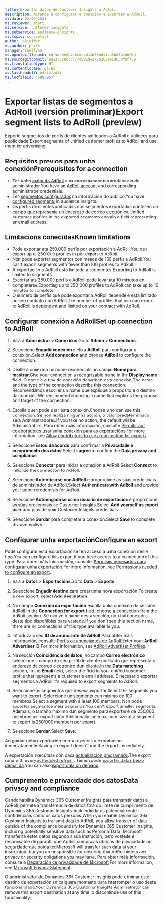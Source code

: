 ```yaml
---
title: Exportar datos de Customer Insights a AdRoll
description: Aprenda a configurar a conexión e exportar a AdRoll.
ms.date: 03/03/2021
ms.reviewer: mhart
ms.service: customer-insights
ms.subservice: audience-insights
ms.topic: conceptual
author: pkieffer
ms.author: philk
manager: shellyha
ms.openlocfilehash: e8f4d4ee6b2c6cdec513b700641db568fa16076d
ms.sourcegitcommit: aaa275c60c0c77c88196277b266a91d653f8f759
ms.translationtype: HT
ms.contentlocale: gl-ES
ms.lasthandoff: 04/14/2021
ms.locfileid: "5895957"
---
```

# <a name="export-segment-lists-to-adroll-preview"></a><span data-ttu-id="898d0-103">Exportar listas de segmentos a AdRoll (versión preliminar)</span><span class="sxs-lookup"><span data-stu-id="898d0-103">Export segment lists to AdRoll (preview)</span></span>

<span data-ttu-id="898d0-104">Exporte segmentos de perfís de clientes unificados a AdRoll e utilíceos para publicidade.</span><span class="sxs-lookup"><span data-stu-id="898d0-104">Export segments of unified customer profiles to AdRoll and use them for advertising.</span></span> 

## <a name="prerequisites-for-a-connection"></a><span data-ttu-id="898d0-105">Requisitos previos para unha conexión</span><span class="sxs-lookup"><span data-stu-id="898d0-105">Prerequisites for a connection</span></span>

-   <span data-ttu-id="898d0-106">Ten unha [conta de AdRoll](https://www.adroll.com/) e as correspondentes credenciais de administrador.</span><span class="sxs-lookup"><span data-stu-id="898d0-106">You have an [AdRoll account](https://www.adroll.com/) and corresponding administrator credentials.</span></span>
-   <span data-ttu-id="898d0-107">Ten [segmentos configurados](segments.md) na información do público.</span><span class="sxs-lookup"><span data-stu-id="898d0-107">You have [configured segments](segments.md) in audience insights.</span></span>
-   <span data-ttu-id="898d0-108">Os perfís de clientes unificados nos segmentos exportados conteñen un campo que representa un enderezo de correo electrónico.</span><span class="sxs-lookup"><span data-stu-id="898d0-108">Unified customer profiles in the exported segments contain a field representing an email address.</span></span>

## <a name="known-limitations"></a><span data-ttu-id="898d0-109">Limitacións coñecidas</span><span class="sxs-lookup"><span data-stu-id="898d0-109">Known limitations</span></span>

- <span data-ttu-id="898d0-110">Pode exportar ata 250.000 perfís por exportación a AdRoll.</span><span class="sxs-lookup"><span data-stu-id="898d0-110">You can export up to 250'000 profiles in per export to AdRoll.</span></span>
- <span data-ttu-id="898d0-111">Non pode exportar segmentos con menos de 100 perfís a AdRoll.</span><span class="sxs-lookup"><span data-stu-id="898d0-111">You can't export segments with fewer than 100 profiles to AdRoll.</span></span> 
- <span data-ttu-id="898d0-112">A exportación a AdRoll está limitada a segmentos.</span><span class="sxs-lookup"><span data-stu-id="898d0-112">Exporting to AdRoll is limited to segments.</span></span>
- <span data-ttu-id="898d0-113">Exportar ata 250.000 perfís a AdRoll pode levar ata 10 minutos en completarse.</span><span class="sxs-lookup"><span data-stu-id="898d0-113">Exporting up to 250'000 profiles to AdRoll can take up to 10 minutes to complete.</span></span> 
- <span data-ttu-id="898d0-114">O número de perfís que pode exportar a AdRoll depende e está limitado no seu contrato con AdRoll.</span><span class="sxs-lookup"><span data-stu-id="898d0-114">The number of profiles that you can export to AdRoll is dependent and limited on your contract with AdRoll.</span></span>

## <a name="set-up-connection-to-adroll"></a><span data-ttu-id="898d0-115">Configurar conexión a AdRoll</span><span class="sxs-lookup"><span data-stu-id="898d0-115">Set up connection to AdRoll</span></span>

1. <span data-ttu-id="898d0-116">Vaia a **Administrar** > **Conexións**.</span><span class="sxs-lookup"><span data-stu-id="898d0-116">Go to **Admin** > **Connections**.</span></span>

1. <span data-ttu-id="898d0-117">Seleccione **Engadir conexión** e elixa **AdRoll** para configurar a conexión.</span><span class="sxs-lookup"><span data-stu-id="898d0-117">Select **Add connection** and choose **AdRoll** to configure the connection.</span></span>

1. <span data-ttu-id="898d0-118">Déalle á conexión un nome recoñecible no campo **Nome para mostrar**.</span><span class="sxs-lookup"><span data-stu-id="898d0-118">Give your connection a recognizable name in the **Display name** field.</span></span> <span data-ttu-id="898d0-119">O nome e o tipo de conexión describen esta conexión.</span><span class="sxs-lookup"><span data-stu-id="898d0-119">The name and the type of the connection describe this connection.</span></span> <span data-ttu-id="898d0-120">Recomendamos escoller un nome que explique o propósito e o destino da conexión.</span><span class="sxs-lookup"><span data-stu-id="898d0-120">We recommend choosing a name that explains the purpose and target of the connection.</span></span>

1. <span data-ttu-id="898d0-121">Escolla quen pode usar esta conexión.</span><span class="sxs-lookup"><span data-stu-id="898d0-121">Choose who can use this connection.</span></span> <span data-ttu-id="898d0-122">Se non realiza ningunha acción, o valor predeterminado será Administradores.</span><span class="sxs-lookup"><span data-stu-id="898d0-122">If you take no action, the default will be Administrators.</span></span> <span data-ttu-id="898d0-123">Para obter máis información, consulte [Permitir aos colaboradores usar unha conexión para as exportacións](connections.md#allow-contributors-to-use-a-connection-for-exports).</span><span class="sxs-lookup"><span data-stu-id="898d0-123">For more information, see [Allow contributors to use a connection for exports](connections.md#allow-contributors-to-use-a-connection-for-exports).</span></span>

1. <span data-ttu-id="898d0-124">Seleccione **Estou de acordo** para confirmar a **Privacidade e cumprimento dos datos**.</span><span class="sxs-lookup"><span data-stu-id="898d0-124">Select **I agree** to confirm the **Data privacy and compliance**.</span></span>

1. <span data-ttu-id="898d0-125">Seleccione **Conectar** para iniciar a conexión a AdRoll.</span><span class="sxs-lookup"><span data-stu-id="898d0-125">Select **Connect** to initialize the connection to AdRoll.</span></span>

1. <span data-ttu-id="898d0-126">Seleccione **Autenticarse con AdRoll** e proporcione as súas credenciais de administrador de AdRoll.</span><span class="sxs-lookup"><span data-stu-id="898d0-126">Select **Authenticate with AdRoll** and provide your admin credentials for AdRoll.</span></span> 

1. <span data-ttu-id="898d0-127">Seleccione **Autoengadirse como usuario de exportación** e proporcione as súas credenciais de Customer Insights.</span><span class="sxs-lookup"><span data-stu-id="898d0-127">Select **Add yourself as export user** and provide your Customer Insights credentials.</span></span>

1. <span data-ttu-id="898d0-128">Seleccione **Gardar** para completar a conexión.</span><span class="sxs-lookup"><span data-stu-id="898d0-128">Select **Save** to complete the connection.</span></span>

## <a name="configure-an-export"></a><span data-ttu-id="898d0-129">Configurar unha exportación</span><span class="sxs-lookup"><span data-stu-id="898d0-129">Configure an export</span></span>

<span data-ttu-id="898d0-130">Pode configurar esta exportación se ten acceso a unha conexión deste tipo.</span><span class="sxs-lookup"><span data-stu-id="898d0-130">You can configure this export if you have access to a connection of this type.</span></span> <span data-ttu-id="898d0-131">Para obter máis información, consulte [Permisos necesarios para configurar unha exportación](export-destinations.md#set-up-a-new-export).</span><span class="sxs-lookup"><span data-stu-id="898d0-131">For more information, see [Permissions needed to configure an export](export-destinations.md#set-up-a-new-export).</span></span>

1. <span data-ttu-id="898d0-132">Vaia a **Datos** > **Exportacións**.</span><span class="sxs-lookup"><span data-stu-id="898d0-132">Go to **Data** > **Exports**.</span></span>

1. <span data-ttu-id="898d0-133">Seleccione **Engadir destino** para crear unha nova exportación.</span><span class="sxs-lookup"><span data-stu-id="898d0-133">To create a new export, select **Add destination**.</span></span>

1. <span data-ttu-id="898d0-134">No campo **Conexión da exportación** escolla unha conexión da sección AdRoll.</span><span class="sxs-lookup"><span data-stu-id="898d0-134">In the **Connection for export** field, choose a connection from the AdRoll section.</span></span> <span data-ttu-id="898d0-135">Se non ve o nome desta sección, non hai conexións deste tipo dispoñibles para vostede.</span><span class="sxs-lookup"><span data-stu-id="898d0-135">If you don't see this section name, there are no connections of this type available to you.</span></span>

1. <span data-ttu-id="898d0-136">Introduza o seu **ID de anunciante de AdRoll** Para obter máis información, consulte [Perfís de anunciantes de AdRoll](https://help.adroll.com/hc/articles/212011838-Advertiser-Profiles).</span><span class="sxs-lookup"><span data-stu-id="898d0-136">Enter your **AdRoll Advertiser ID** For more information, see [AdRoll Advertiser Profiles](https://help.adroll.com/hc/articles/212011838-Advertiser-Profiles).</span></span>

3. <span data-ttu-id="898d0-137">Na sección **Coincidencia de datos**, no campo **Correo electrónico**, seleccione o campo do seu perfil de cliente unificado que representa o enderezo de correo electrónico dun cliente.</span><span class="sxs-lookup"><span data-stu-id="898d0-137">In the **Data matching** section, in the **Email** field, select the field in your unified customer profile that represents a customer's email address.</span></span> <span data-ttu-id="898d0-138">É necesario exportar segmentos a AdRoll.</span><span class="sxs-lookup"><span data-stu-id="898d0-138">It's required to export segments to AdRoll.</span></span>

1. <span data-ttu-id="898d0-139">Seleccione os segmentos que desexa exportar.</span><span class="sxs-lookup"><span data-stu-id="898d0-139">Select the segments you want to export.</span></span> <span data-ttu-id="898d0-140">Seleccione un segmento cun mínimo de 100 membros.</span><span class="sxs-lookup"><span data-stu-id="898d0-140">Select a segment with a least 100 members.</span></span> <span data-ttu-id="898d0-141">Non pode exportar segmentos máis pequenos.</span><span class="sxs-lookup"><span data-stu-id="898d0-141">You can't export smaller segments.</span></span> <span data-ttu-id="898d0-142">Ademais, o tamaño máximo dun segmento para exportar é de 250.000 membros por exportación.</span><span class="sxs-lookup"><span data-stu-id="898d0-142">Additionally the maximum size of a segment to export is 250'000 members per export.</span></span> 

1. <span data-ttu-id="898d0-143">Seleccione **Gardar**.</span><span class="sxs-lookup"><span data-stu-id="898d0-143">Select **Save**.</span></span>

<span data-ttu-id="898d0-144">Ao gardar unha exportación non se executa a exportación inmediatamente.</span><span class="sxs-lookup"><span data-stu-id="898d0-144">Saving an export doesn't run the export immediately.</span></span>

<span data-ttu-id="898d0-145">A exportación execútase con cada [actualización programada](system.md#schedule-tab).</span><span class="sxs-lookup"><span data-stu-id="898d0-145">The export runs with every [scheduled refresh](system.md#schedule-tab).</span></span> <span data-ttu-id="898d0-146">Tamén pode [exportar datos baixo demanda](export-destinations.md#run-exports-on-demand).</span><span class="sxs-lookup"><span data-stu-id="898d0-146">You can also [export data on demand](export-destinations.md#run-exports-on-demand).</span></span> 


## <a name="data-privacy-and-compliance"></a><span data-ttu-id="898d0-147">Cumprimento e privacidade dos datos</span><span class="sxs-lookup"><span data-stu-id="898d0-147">Data privacy and compliance</span></span>

<span data-ttu-id="898d0-148">Cando habilita Dynamics 365 Customer Insights para transmitir datos a AdRoll, permite a transferencia de datos fóra do límite de cumprimento de Dynamics 365 Customer Insights, incluíndo datos potencialmente confidenciais como os datos persoais.</span><span class="sxs-lookup"><span data-stu-id="898d0-148">When you enable Dynamics 365 Customer Insights to transmit data to AdRoll, you allow transfer of data outside of the compliance boundary for Dynamics 365 Customer Insights, including potentially sensitive data such as Personal Data.</span></span> <span data-ttu-id="898d0-149">Microsoft transferirá estes datos segundo a súa instrución, pero vostede é responsable de garantir que AdRoll cumpra as obrigas de privacidade ou seguridade que poida ter.</span><span class="sxs-lookup"><span data-stu-id="898d0-149">Microsoft will transfer such data at your instruction, but you are responsible for ensuring that AdRoll meets any privacy or security obligations you may have.</span></span> <span data-ttu-id="898d0-150">Para obter máis información, consulte a [Declaración de privacidade de Microsoft](https://go.microsoft.com/fwlink/?linkid=396732).</span><span class="sxs-lookup"><span data-stu-id="898d0-150">For more information, see [Microsoft Privacy Statement](https://go.microsoft.com/fwlink/?linkid=396732).</span></span>

<span data-ttu-id="898d0-151">O administrador de Dynamics 365 Customer Insights pode eliminar este destino de exportación en calquera momento para interromper o uso desta funcionalidade.</span><span class="sxs-lookup"><span data-stu-id="898d0-151">Your Dynamics 365 Customer Insights Administrator can remove this export destination at any time to discontinue use of this functionality.</span></span>
